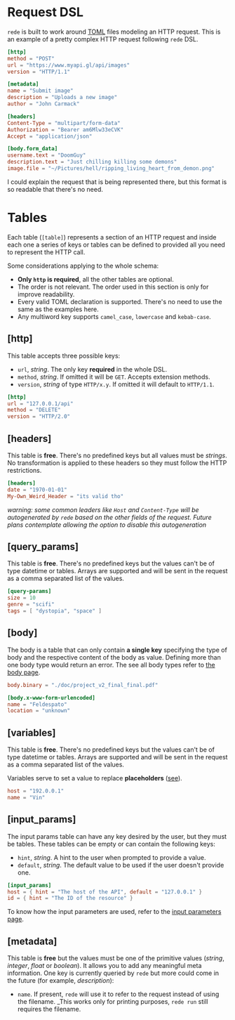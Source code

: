 # Request DSL

`rede` is built to work around [TOML](https://toml.io/en/) files modeling an HTTP request.
This is an example of a pretty complex HTTP request following `rede` DSL.

```toml
[http]
method = "POST"
url = "https://www.myapi.gl/api/images"
version = "HTTP/1.1"

[metadata]
name = "Submit image"
description = "Uploads a new image"
author = "John Carmack"

[headers]
Content-Type = "multipart/form-data"
Authorization = "Bearer am6Mlw33eCVK"
Accept = "application/json"

[body.form_data]
username.text = "DoomGuy"
description.text = "Just chilling killing some demons"
image.file = "~/Pictures/hell/ripping_living_heart_from_demon.png"
```

I could explain the request that is being represented there, but this format is so readable that there's no need.

# Tables

Each table (`[table]`) represents a section of an HTTP request and inside each one a series of keys or tables can be
defined to provided all you need to represent the HTTP call.

Some considerations applying to the whole schema:
- **Only `http` is required**, all the other tables are optional.
- The order is not relevant. The order used in this section is only for improve readability.
- Every valid TOML declaration is supported. There's no need to use the same as the examples here.
- Any multiword key supports `camel_case`, `lowercase` and `kebab-case`.

## [http]

This table accepts three possible keys:
- `url`, _string_. The only key **required** in the whole DSL.
- `method`, _string_. If omitted it will be `GET`. Accepts extension methods.
- `version`, _string_ of type `HTTP/x.y`. If omitted it will default to `HTTP/1.1`.

```toml
[http]
url = "127.0.0.1/api"
method = "DELETE"
version = "HTTP/2.0"
```

## [headers]

This table is **free**. There's no predefined keys but all values must be _strings_.
No transformation is applied to these headers so they must follow the HTTP restrictions.

```toml
[headers]
date = "1970-01-01"
My-Own_Weird_Header = "its valid tho"
```

_warning: some common leaders like `Host` and `Content-Type` will be autogenerated by
`rede` based on the other fields of the request. Future plans contemplate allowing the
option to disable this autogeneration_

## [query_params]

This table is **free**. There's no predefined keys but the values can't be of type datetime
or tables. Arrays are supported and will be sent in the request as a comma separated list of
the values.

```toml
[query-params]
size = 10
genre = "scifi"
tags = [ "dystopia", "space" ]
```

## [body]

The body is a table that can only contain **a single key** specifying the type of body and the
respective content of the body as value. Defining more than one body type would return an error.
The see all body types refer to [the body page](./request_dsl/body.md).

```toml
body.binary = "./doc/project_v2_final_final.pdf"
```

```toml
[body.x-www-form-urlencoded]
name = "Feldespato"
location = "unknown"
```

## [variables]
This table is **free**. There's no predefined keys but the values can't be of type datetime
or tables. Arrays are supported and will be sent in the request as a comma separated list of
the values.

Variables serve to set a value to replace **placeholders** ([see](./request_dsl/placeholders.md)).

```toml
host = "192.0.0.1"
name = "Vin"
```

## [input_params]
The input params table can have any key desired by the user, but they must be tables. These tables
can be empty or can contain the following keys:
- `hint`, _string_. A hint to the user when prompted to provide a value.
- `default`, _string_. The default value to be used if the user doesn't provide one.

```toml
[input_params]
host = { hint = "The host of the API", default = "127.0.0.1" }
id = { hint = "The ID of the resource" }
```

To know how the input parameters are used, refer to the [input parameters page](./request_dsl/input_parameters.md).

## [metadata]

This table is **free** but the values must be one of the primitive values (_string_, _integer_,
_float_ or _boolean_). It allows you to add any meaningful meta information. One key is currently
queried by `rede` but more could come in the future (for example, _description_):
- `name`. If present, `rede` will use it to refer to the request instead of using the filename.
  _This works only for printing purposes, `rede run` still requires the filename.